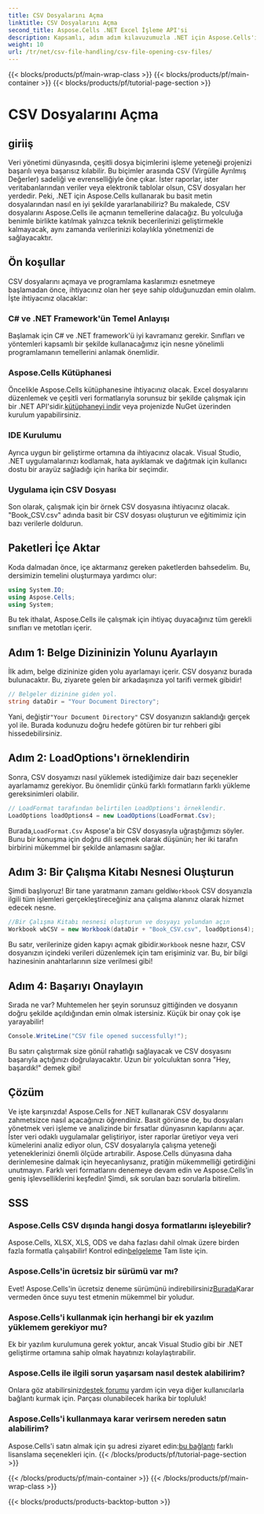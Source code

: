 ```yaml
---
title: CSV Dosyalarını Açma
linktitle: CSV Dosyalarını Açma
second_title: Aspose.Cells .NET Excel İşleme API'si
description: Kapsamlı, adım adım kılavuzumuzla .NET için Aspose.Cells'i kullanarak CSV dosyalarını nasıl açacağınızı öğrenin. Veri manipülasyonunda ustalaşın.
weight: 10
url: /tr/net/csv-file-handling/csv-file-opening-csv-files/
---
```


{{< blocks/products/pf/main-wrap-class >}}
{{< blocks/products/pf/main-container >}}
{{< blocks/products/pf/tutorial-page-section >}}

# CSV Dosyalarını Açma

## giriiş
Veri yönetimi dünyasında, çeşitli dosya biçimlerini işleme yeteneği projenizi başarılı veya başarısız kılabilir. Bu biçimler arasında CSV (Virgülle Ayrılmış Değerler) sadeliği ve evrenselliğiyle öne çıkar. İster raporlar, ister veritabanlarından veriler veya elektronik tablolar olsun, CSV dosyaları her yerdedir. Peki, .NET için Aspose.Cells kullanarak bu basit metin dosyalarından nasıl en iyi şekilde yararlanabiliriz? Bu makalede, CSV dosyalarını Aspose.Cells ile açmanın temellerine dalacağız. Bu yolculuğa benimle birlikte katılmak yalnızca teknik becerilerinizi geliştirmekle kalmayacak, aynı zamanda verilerinizi kolaylıkla yönetmenizi de sağlayacaktır. 
## Ön koşullar
CSV dosyalarını açmaya ve programlama kaslarımızı esnetmeye başlamadan önce, ihtiyacınız olan her şeye sahip olduğunuzdan emin olalım. İşte ihtiyacınız olacaklar:
### C# ve .NET Framework'ün Temel Anlayışı
Başlamak için C# ve .NET framework'ü iyi kavramanız gerekir. Sınıfları ve yöntemleri kapsamlı bir şekilde kullanacağımız için nesne yönelimli programlamanın temellerini anlamak önemlidir.
### Aspose.Cells Kütüphanesi
Öncelikle Aspose.Cells kütüphanesine ihtiyacınız olacak. Excel dosyalarını düzenlemek ve çeşitli veri formatlarıyla sorunsuz bir şekilde çalışmak için bir .NET API'sidir.[kütüphaneyi indir](https://releases.aspose.com/cells/net/) veya projenizde NuGet üzerinden kurulum yapabilirsiniz.
### IDE Kurulumu
Ayrıca uygun bir geliştirme ortamına da ihtiyacınız olacak. Visual Studio, .NET uygulamalarınızı kodlamak, hata ayıklamak ve dağıtmak için kullanıcı dostu bir arayüz sağladığı için harika bir seçimdir.
### Uygulama için CSV Dosyası
Son olarak, çalışmak için bir örnek CSV dosyasına ihtiyacınız olacak. "Book_CSV.csv" adında basit bir CSV dosyası oluşturun ve eğitimimiz için bazı verilerle doldurun.
## Paketleri İçe Aktar
Koda dalmadan önce, içe aktarmanız gereken paketlerden bahsedelim. Bu, dersimizin temelini oluşturmaya yardımcı olur:
```csharp
using System.IO;
using Aspose.Cells;
using System;
```
Bu tek ithalat, Aspose.Cells ile çalışmak için ihtiyaç duyacağınız tüm gerekli sınıfları ve metotları içerir.
## Adım 1: Belge Dizininizin Yolunu Ayarlayın
İlk adım, belge dizininize giden yolu ayarlamayı içerir. CSV dosyanız burada bulunacaktır. Bu, ziyarete gelen bir arkadaşınıza yol tarifi vermek gibidir!
```csharp
// Belgeler dizinine giden yol.
string dataDir = "Your Document Directory";
```
 Yani, değiştir`"Your Document Directory"` CSV dosyanızın saklandığı gerçek yol ile. Burada kodunuzu doğru hedefe götüren bir tur rehberi gibi hissedebilirsiniz.
## Adım 2: LoadOptions'ı örneklendirin
Sonra, CSV dosyamızı nasıl yüklemek istediğimize dair bazı seçenekler ayarlamamız gerekiyor. Bu önemlidir çünkü farklı formatların farklı yükleme gereksinimleri olabilir. 
```csharp
// LoadFormat tarafından belirtilen LoadOptions'ı örneklendir.
LoadOptions loadOptions4 = new LoadOptions(LoadFormat.Csv);
```
 Burada,`LoadFormat.Csv` Aspose'a bir CSV dosyasıyla uğraştığımızı söyler. Bunu bir konuşma için doğru dili seçmek olarak düşünün; her iki tarafın birbirini mükemmel bir şekilde anlamasını sağlar.
## Adım 3: Bir Çalışma Kitabı Nesnesi Oluşturun
 Şimdi başlıyoruz! Bir tane yaratmanın zamanı geldi`Workbook` CSV dosyanızla ilgili tüm işlemleri gerçekleştireceğiniz ana çalışma alanınız olarak hizmet edecek nesne.
```csharp
//Bir Çalışma Kitabı nesnesi oluşturun ve dosyayı yolundan açın
Workbook wbCSV = new Workbook(dataDir + "Book_CSV.csv", loadOptions4);
```
 Bu satır, verilerinize giden kapıyı açmak gibidir.`Workbook` nesne hazır, CSV dosyanızın içindeki verileri düzenlemek için tam erişiminiz var. Bu, bir bilgi hazinesinin anahtarlarının size verilmesi gibi!
## Adım 4: Başarıyı Onaylayın
Sırada ne var? Muhtemelen her şeyin sorunsuz gittiğinden ve dosyanın doğru şekilde açıldığından emin olmak istersiniz. Küçük bir onay çok işe yarayabilir!
```csharp
Console.WriteLine("CSV file opened successfully!");
```
Bu satırı çalıştırmak size gönül rahatlığı sağlayacak ve CSV dosyasını başarıyla açtığınızı doğrulayacaktır. Uzun bir yolculuktan sonra "Hey, başardık!" demek gibi!
## Çözüm
Ve işte karşınızda! Aspose.Cells for .NET kullanarak CSV dosyalarını zahmetsizce nasıl açacağınızı öğrendiniz. Basit görünse de, bu dosyaları yönetmek veri işleme ve analizinde bir fırsatlar dünyasının kapılarını açar. İster veri odaklı uygulamalar geliştiriyor, ister raporlar üretiyor veya veri kümelerini analiz ediyor olun, CSV dosyalarıyla çalışma yeteneği yeteneklerinizi önemli ölçüde artırabilir. 
Aspose.Cells dünyasına daha derinlemesine dalmak için heyecanlıysanız, pratiğin mükemmelliği getirdiğini unutmayın. Farklı veri formatlarını denemeye devam edin ve Aspose.Cells'in geniş işlevselliklerini keşfedin! Şimdi, sık sorulan bazı sorularla bitirelim.
## SSS
### Aspose.Cells CSV dışında hangi dosya formatlarını işleyebilir?
 Aspose.Cells, XLSX, XLS, ODS ve daha fazlası dahil olmak üzere birden fazla formatla çalışabilir! Kontrol edin[belgeleme](https://reference.aspose.com/cells/net/) Tam liste için.
### Aspose.Cells'in ücretsiz bir sürümü var mı?
 Evet! Aspose.Cells'in ücretsiz deneme sürümünü indirebilirsiniz[Burada](https://releases.aspose.com/)Karar vermeden önce suyu test etmenin mükemmel bir yoludur.
### Aspose.Cells'i kullanmak için herhangi bir ek yazılım yüklemem gerekiyor mu?
Ek bir yazılım kurulumuna gerek yoktur, ancak Visual Studio gibi bir .NET geliştirme ortamına sahip olmak hayatınızı kolaylaştırabilir.
### Aspose.Cells ile ilgili sorun yaşarsam nasıl destek alabilirim?
 Onlara göz atabilirsiniz[destek forumu](https://forum.aspose.com/c/cells/9) yardım için veya diğer kullanıcılarla bağlantı kurmak için. Parçası olunabilecek harika bir topluluk!
### Aspose.Cells'i kullanmaya karar verirsem nereden satın alabilirim?
 Aspose.Cells'i satın almak için şu adresi ziyaret edin:[bu bağlantı](https://purchase.aspose.com/buy) farklı lisanslama seçenekleri için.
{{< /blocks/products/pf/tutorial-page-section >}}

{{< /blocks/products/pf/main-container >}}
{{< /blocks/products/pf/main-wrap-class >}}

{{< blocks/products/products-backtop-button >}}
